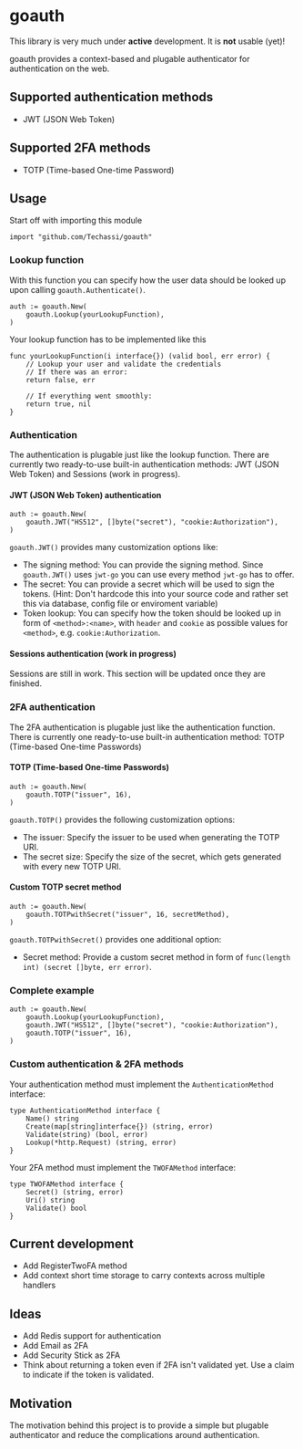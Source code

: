 # goauth

This library is very much under **active** development. It is **not** usable (yet)!

goauth provides a context-based and plugable authenticator for authentication on the web.

## Supported authentication methods

-   JWT (JSON Web Token)

## Supported 2FA methods

-   TOTP (Time-based One-time Password)

## Usage

Start off with importing this module

```golang
import "github.com/Techassi/goauth"
```

### Lookup function

With this function you can specify how the user data should be looked up upon calling
`goauth.Authenticate()`.

```golang
auth := goauth.New(
	goauth.Lookup(yourLookupFunction),
)
```

Your lookup function has to be implemented like this

```golang
func yourLookupFunction(i interface{}) (valid bool, err error) {
	// Lookup your user and validate the credentials
	// If there was an error:
	return false, err

	// If everything went smoothly:
	return true, nil
}
```

### Authentication

The authentication is plugable just like the lookup function. There are currently two
ready-to-use built-in authentication methods: JWT (JSON Web Token) and Sessions (work in
progress).

#### JWT (JSON Web Token) authentication

```golang
auth := goauth.New(
	goauth.JWT("HS512", []byte("secret"), "cookie:Authorization"),
)
```

`goauth.JWT()` provides many customization options like:

-   The signing method: You can provide the signing method. Since `goauth.JWT()` uses `jwt-go` you can use every method `jwt-go` has to offer.
-   The secret: You can provide a secret which will be used to sign the tokens. (Hint: Don't hardcode this into your source code and rather set this via database, config file or enviroment variable)
-   Token lookup: You can specify how the token should be looked up in form of `<method>:<name>`, with `header` and `cookie` as possible values for `<method>`, e.g. `cookie:Authorization`.

#### Sessions authentication (work in progress)

Sessions are still in work. This section will be updated once they are finished.

### 2FA authentication

The 2FA authentication is plugable just like the authentication function. There is currently one
ready-to-use built-in authentication method: TOTP (Time-based One-time Passwords)

#### TOTP (Time-based One-time Passwords)

```golang
auth := goauth.New(
	goauth.TOTP("issuer", 16),
)
```

`goauth.TOTP()` provides the following customization options:

-   The issuer: Specify the issuer to be used when generating the TOTP URI.
-   The secret size: Specify the size of the secret, which gets generated with every new TOTP URI.

#### Custom TOTP secret method

```golang
auth := goauth.New(
	goauth.TOTPwithSecret("issuer", 16, secretMethod),
)
```

`goauth.TOTPwithSecret()` provides one additional option:

-   Secret method: Provide a custom secret method in form of `func(length int) (secret []byte, err error)`.

### Complete example

```golang
auth := goauth.New(
	goauth.Lookup(yourLookupFunction),
	goauth.JWT("HS512", []byte("secret"), "cookie:Authorization"),
	goauth.TOTP("issuer", 16),
)
```

### Custom authentication & 2FA methods

Your authentication method must implement the `AuthenticationMethod` interface:

```golang
type AuthenticationMethod interface {
	Name() string
	Create(map[string]interface{}) (string, error)
	Validate(string) (bool, error)
	Lookup(*http.Request) (string, error)
}
```

Your 2FA method must implement the `TWOFAMethod` interface:

```golang
type TWOFAMethod interface {
	Secret() (string, error)
	Uri() string
	Validate() bool
}
```

## Current development

-   Add RegisterTwoFA method
-   Add context short time storage to carry contexts across multiple handlers

## Ideas

-   Add Redis support for authentication
-   Add Email as 2FA
-   Add Security Stick as 2FA
-   Think about returning a token even if 2FA isn't validated yet. Use a claim to indicate if the token is validated.

## Motivation

The motivation behind this project is to provide a simple but plugable authenticator and
reduce the complications around authentication.
